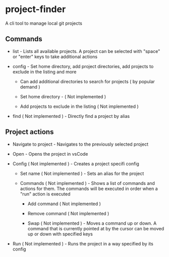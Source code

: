 # project-finder

A cli tool to manage local git projects

## Commands

- list - Lists all available projects. A project can be selected with "space" or "enter" keys to take additional actions

- config - Set home directory, add project directories, add projects to exclude in the listing and more
  
  - Can add additional directories to search for projects ( by popular demand ) 

  - Set home directory - ( Not implemented )

  - Add projects to exclude in the listing ( Not implemented )

- find ( Not implemented ) - Directly find a project by alias

## Project actions

- Navigate to project - Navigates to the previously selected project 

- Open - Opens the project in vsCode

- Config ( Not implemented ) - Creates a project specifi config  

  - Set name ( Not implemented ) - Sets an alias for the project 

  - Commands ( Not implemented ) - Shows a list of commands and actions for them. The commands will be executed in order when a "run" action is executed

    - Add command ( Not implemented )

    - Remove command ( Not implemented )

    - Swap ( Not implemented ) - Moves a command up or down. A command that is currently pointed at by the cursor can be moved up or down with specified keys 

- Run ( Not implemented ) - Runs the project in a way specified by its config